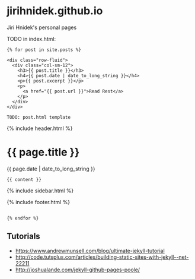 jirihnidek.github.io
====================

Jiri Hnidek's personal pages

TODO in index.html:

```
{% for post in site.posts %}

<div class="row-fluid">
  <div class="col-sm-12">
    <h3>{{ post.title }}</h3>
    <h4>{{ post.date | date_to_long_string }}</h4>
    <p>{{ post.excerpt }}</p>
    <p>
      <a href="{{ post.url }}">Read Rest</a>
    </p>
  </div>
</div>

TODO: post.html template

```
{% include header.html %}

<div class="row-fluid">
  <div class="col-sm-8">
    <h1>{{ page.title }}</h1>
    <p class="muted">{{ page.date | date_to_long_string }}</p>

    {{ content }}
  </div>
  <div class="col-sm-4">
    {% include sidebar.html %}
  </div>
</div>

{% include footer.html %}
```

{% endfor %}
```

## Tutorials

* https://www.andrewmunsell.com/blog/ultimate-jekyll-tutorial
* http://code.tutsplus.com/articles/building-static-sites-with-jekyll--net-22211
* http://joshualande.com/jekyll-github-pages-poole/
